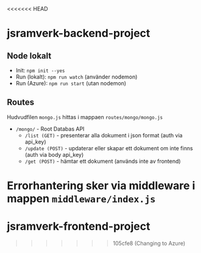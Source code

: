 <<<<<<< HEAD
# jsramverk-backend-project

<!-- [![Build Status](https://app.travis-ci.com/neskoc/jsramverk-backend-projekt.svg?branch=master)](https://app.travis-ci.com/neskoc/jsramverk-backend-project) -->

## Node lokalt

- Init: `npm init --yes`
- Run (lokalt): `npm run watch` (använder nodemon)
- Run (Azure): `npm run start` (utan nodemon)

## Routes

Hudvudfilen `mongo.js` hittas i mappaen `routes/mongo/mongo.js`

- `/mongo/` - Root Databas API
  - `/list (GET)` - presenterar alla dokument i json format (auth via api_key)
  - `/update (POST)` - updaterar eller skapar ett dokument om inte finns (auth via body api_key)
  - `/get (POST)` - hämtar ett dokument (används inte av frontend)

Errorhantering sker via middleware i mappen `middleware/index.js`
=======
# jsramverk-frontend-project

<!-- [![Build Status](https://app.travis-ci.com/neskoc/jsramverk-frontend-project.svg?branch=master)](https://app.travis-ci.com/neskoc/jsramverk-frontend-project) -->
>>>>>>> 105cfe8 (Changing to Azure)
